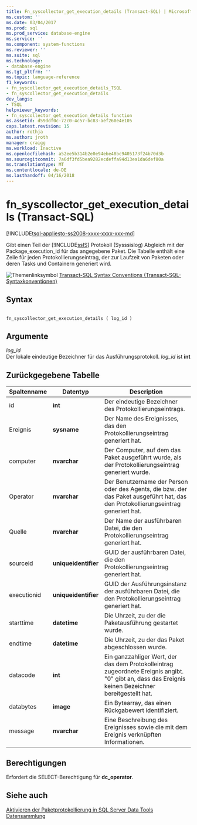 ```yaml
---
title: Fn_syscollector_get_execution_details (Transact-SQL) | Microsoft Docs
ms.custom: ''
ms.date: 03/04/2017
ms.prod: sql
ms.prod_service: database-engine
ms.service: ''
ms.component: system-functions
ms.reviewer: ''
ms.suite: sql
ms.technology:
- database-engine
ms.tgt_pltfrm: ''
ms.topic: language-reference
f1_keywords:
- fn_syscollector_get_execution_details_TSQL
- fn_syscollector_get_execution_details
dev_langs:
- TSQL
helpviewer_keywords:
- fn_syscollector_get_execution_details function
ms.assetid: d59ddf0c-72c0-4c57-bc83-aef260e4e105
caps.latest.revision: 15
author: rothja
ms.author: jroth
manager: craigg
ms.workload: Inactive
ms.openlocfilehash: a52ee5b314b2e0e94ebe48bc9405173f24b70d3b
ms.sourcegitcommit: 7a6df3fd5bea9282ecdeffa94d13ea1da6def80a
ms.translationtype: MT
ms.contentlocale: de-DE
ms.lasthandoff: 04/16/2018
---
```

# <a name="fnsyscollectorgetexecutiondetails-transact-sql"></a>fn_syscollector_get_execution_details (Transact-SQL)
[!INCLUDE[tsql-appliesto-ss2008-xxxx-xxxx-xxx-md](../../includes/tsql-appliesto-ss2008-xxxx-xxxx-xxx-md.md)]

  Gibt einen Teil der [!INCLUDE[ssIS](../../includes/ssis-md.md)] Protokoll (Sysssislog) Abgleich mit der Package_execution_id für das angegebene Paket. Die Tabelle enthält eine Zeile für jeden Protokollierungseintrag, der zur Laufzeit von Paketen oder deren Tasks und Containern generiert wird.  
  
 ![Themenlinksymbol](../../database-engine/configure-windows/media/topic-link.gif "Topic link icon") [Transact-SQL Syntax Conventions (Transact-SQL-Syntaxkonventionen)](../../t-sql/language-elements/transact-sql-syntax-conventions-transact-sql.md)  
  
## <a name="syntax"></a>Syntax  
  
```  
  
fn_syscollector_get_execution_details ( log_id )  
```  
  
## <a name="arguments"></a>Argumente  
 *log_id*  
 Der lokale eindeutige Bezeichner für das Ausführungsprotokoll. *log_id* ist **int**  
  
## <a name="table-returned"></a>Zurückgegebene Tabelle  
  
|Spaltenname|Datentyp|Description|  
|-----------------|---------------|-----------------|  
|id|**int**|Der eindeutige Bezeichner des Protokollierungseintrags.|  
|Ereignis|**sysname**|Der Name des Ereignisses, das den Protokollierungseintrag generiert hat.|  
|computer|**nvarchar**|Der Computer, auf dem das Paket ausgeführt wurde, als der Protokollierungseintrag generiert wurde.|  
|Operator|**nvarchar**|Der Benutzername der Person oder des Agents, die bzw. der das Paket ausgeführt hat, das den Protokollierungseintrag generiert hat.|  
|Quelle|**nvarchar**|Der Name der ausführbaren Datei, die den Protokollierungseintrag generiert hat.|  
|sourceid|**uniqueidentifier**|GUID der ausführbaren Datei, die den Protokollierungseintrag generiert hat.|  
|executionid|**uniqueidentifier**|GUID der Ausführungsinstanz der ausführbaren Datei, die den Protokollierungseintrag generiert hat.|  
|starttime|**datetime**|Die Uhrzeit, zu der die Paketausführung gestartet wurde.|  
|endtime|**datetime**|Die Uhrzeit, zu der das Paket abgeschlossen wurde.|  
|datacode|**int**|Ein ganzzahliger Wert, der das dem Protokolleintrag zugeordnete Ereignis angibt. "0" gibt an, dass das Ereignis keinen Bezeichner bereitgestellt hat.|  
|databytes|**image**|Ein Bytearray, das einen Rückgabewert identifiziert.|  
|message|**nvarchar**|Eine Beschreibung des Ereignisses sowie die mit dem Ereignis verknüpften Informationen.|  
  
## <a name="permissions"></a>Berechtigungen  
 Erfordert die SELECT-Berechtigung für **dc_operator**.  
  
## <a name="see-also"></a>Siehe auch  
 [Aktivieren der Paketprotokollierung in SQL Server Data Tools](../../integration-services/performance/integration-services-ssis-logging.md#server_logging)   
 [Datensammlung](../../relational-databases/data-collection/data-collection.md)  
  
  
